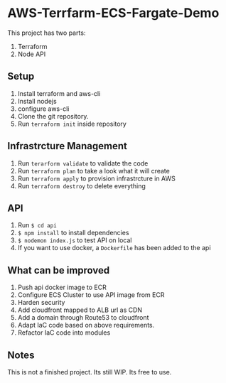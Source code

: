 # AWS-Terrfarm-ECS-Fargate-Demo

This project has two parts:

1. Terraform 
2. Node API

## Setup

1. Install terraform and aws-cli
2. Install nodejs
3. configure aws-cli
4. Clone the git repository.
5. Run `terraform init` inside repository

## Infrastrcture Management

1. Run `terarform validate` to validate the code
2. Run `terraform plan` to take a look what it will create
3. Run `terraform apply` to provision infrastrcture in AWS
4. Run `terraform destroy` to delete everything

## API

1. Run `$ cd api`
2. `$ npm install` to install dependencies
3. `$ nodemon index.js` to test API on local
4. If you want to use docker, a `Dockerfile` has been added to the api 

## What can be improved

1. Push api docker image to ECR
2. Configure ECS Cluster to use API image from ECR
3. Harden security
4. Add cloudfront mapped to ALB url as CDN
5. Add a domain through Route53 to cloudfront
6. Adapt IaC code based on above requirements.
7. Refactor IaC code into modules

## Notes

This is not a finished project. Its still WIP. Its free to use.

